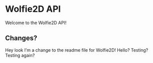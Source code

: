 # Wolfie2D API
Welcome to the Wolfie2D API!

## Changes?
Hey look I'm a change to the readme file for Wolfie2D! Hello? Testing? Testing again?